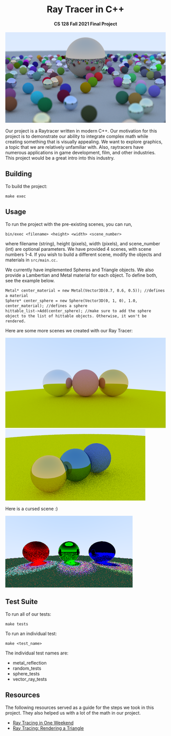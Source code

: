 <h1 align="center">
  Ray Tracer in C++
</h1>


<h4 align="center">CS 128 Fall 2021 Final Project</h4>

![best ray traced scene](/scenes/many_spheres_1920x1080.png)

Our project is a Raytracer written in modern C++. Our motivation for this project is to demonstrate our ability to integrate complex math while creating something that is visually appealing. We want to explore graphics, a topic that we are relatively unfamiliar with. Also, raytracers have numerous applications in game development, film, and other industries. This project would be a great intro into this industry.

## Building

To build the project:

```
make exec
```

## Usage

To run the project with the pre-existing scenes, you can run,

```
bin/exec <filename> <height> <width> <scene_number>
```
where filename (string), height (pixels), width (pixels), and scene_number (int) are optional parameters. We have provided 4 scenes, with scene numbers 1-4. If you wish to build a different scene, modify the objects and materials in `src/main.cc.` 

We currently have implemented Spheres and Triangle objects. We also provide a Lambertian and Metal material for each object. To define both, see the example below.

```
Metal* center_material = new Metal(Vector3D(0.7, 0.6, 0.5)); //defines a material
Sphere* center_sphere = new Sphere(Vector3D(0, 1, 0), 1.0, center_material); //defines a sphere
hittable_list->Add(center_sphere); //make sure to add the sphere object to the list of hittable objects. Otherwise, it won't be rendered.
```

Here are some more scenes we created with our Ray Tracer:


![simple scene](/scenes/simple_scene.png)
![simple scene zoomed](/scenes/simple_scene_zoomed.png)

Here is a cursed scene :)

![cursed scene](/scenes/cursed.png)

## Test Suite

To run all of our tests:

```
make tests
```

To run an individual test:

```
make <test_name>
```

The individual test names are:

- metal_reflection
- random_tests
- sphere_tests
- vector_ray_tests

## Resources

The following resources served as a guide for the steps we took in this project. They also helped us with a lot of the math in our project.

- [Ray Tracing in One Weekend](https://raytracing.github.io)
- [Ray Tracing: Rendering a Triangle](https://www.scratchapixel.com/lessons/3d-basic-rendering/ray-tracing-rendering-a-triangle/ray-triangle-intersection-geometric-solution)
